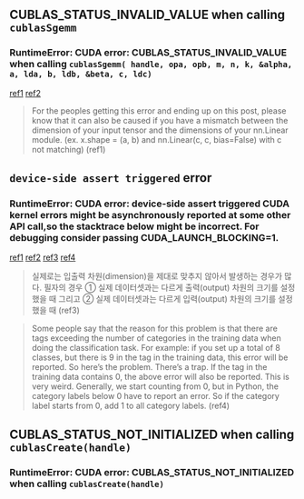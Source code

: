 ## CUBLAS_STATUS_INVALID_VALUE when calling `cublasSgemm`

### RuntimeError: CUDA error: CUBLAS_STATUS_INVALID_VALUE when calling `cublasSgemm( handle, opa, opb, m, n, k, &alpha, a, lda, b, ldb, &beta, c, ldc)`

[ref1](https://discuss.pytorch.org/t/runtimeerror-cuda-error-cublas-status-invalid-value-when-calling-cublassgemm-handle-opa-opb-m-n-k-alpha-a-lda-b-ldb-beta-c-ldc/124544/2)
[ref2](https://stackoverflow.com/questions/66600362/runtimeerror-cuda-error-cublas-status-execution-failed-when-calling-cublassge)

> For the peoples getting this error and ending up on this post, please know that it can also be caused if you have a mismatch between the dimension of your input tensor and the dimensions of your nn.Linear module. (ex. x.shape = (a, b) and nn.Linear(c, c, bias=False) with c not matching) (ref1)


## `device-side assert triggered` error

### RuntimeError: CUDA error: device-side assert triggered CUDA kernel errors might be asynchronously reported at some other API call,so the stacktrace below might be incorrect. For debugging consider passing CUDA_LAUNCH_BLOCKING=1.

[ref1](https://stackoverflow.com/questions/68166721/cuda-error-device-side-assert-triggered-on-colab)
[ref2](https://brstar96.github.io/shoveling/device_error_summary/)
[ref3](https://ndb796.tistory.com/509)
[ref4](https://programmerah.com/solved-runtimeerror-cuda-error-device-side-assert-triggered-30474/)

> 실제로는 입출력 차원(dimension)을 제대로 맞추지 않아서 발생하는 경우가 많다. 필자의 경우 ① 실제 데이터셋과는 다르게 출력(output) 차원의 크기를 설정했을 때 그리고 ② 실제 데이터셋과는 다르게 입력(output) 차원의 크기를 설정했을 때 (ref3)

> Some people say that the reason for this problem is that there are tags exceeding the number of categories in the training data when doing the classification task. For example: if you set up a total of 8 classes, but there is 9 in the tag in the training data, this error will be reported. So here’s the problem. There’s a trap. If the tag in the training data contains 0, the above error will also be reported. This is very weird. Generally, we start counting from 0, but in Python, the category labels below 0 have to report an error. So if the category label starts from 0, add 1 to all category labels. (ref4)


## CUBLAS_STATUS_NOT_INITIALIZED when calling `cublasCreate(handle)`

### RuntimeError: CUDA error: CUBLAS_STATUS_NOT_INITIALIZED when calling `cublasCreate(handle)`

